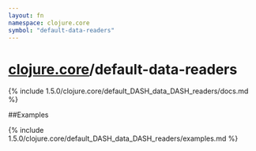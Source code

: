 ```yaml
---
layout: fn
namespace: clojure.core
symbol: "default-data-readers"
---
```


# [clojure.core](../)/default-data-readers

{% include 1.5.0/clojure.core/default_DASH_data_DASH_readers/docs.md %}

##Examples

{% include 1.5.0/clojure.core/default_DASH_data_DASH_readers/examples.md %}

